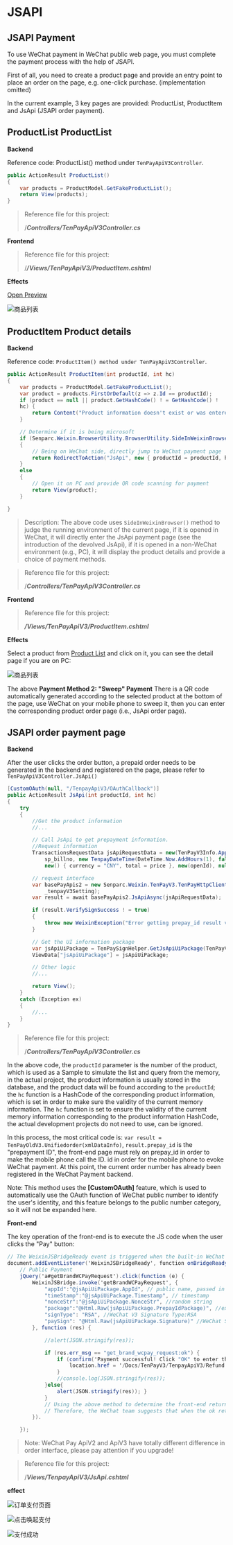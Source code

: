 # JSAPI

## JSAPI Payment

To use WeChat payment in WeChat public web page, you must complete the payment process with the help of JSAPI.

First of all, you need to create a product page and provide an entry point to place an order on the page, e.g. one-click purchase.
(implementation omitted)

In the current example, 3 key pages are provided: ProductList, ProductItem and JsApi (JSAPI order payment).

## ProductList ProductList

**Backend**

Reference code: ProductList() method under `TenPayApiV3Controller`.

```c#
public ActionResult ProductList()
{
    var products = ProductModel.GetFakeProductList();
    return View(products);
}
```

> Reference file for this project:
>
> /**_Controllers/TenPayApiV3Controller.cs_**

**Frontend**

> Reference file for this project:
>
> /**_/Views/TenPayApiV3/ProductItem.cshtml_**

**Effects**

[Open Preview](https://sdk.weixin.senparc.com/TenpayApiV3/ProductList)

![商品列表](https://sdk.weixin.senparc.com/Docs/TenPayV3/images/home-dev-jsapi-01.png)

## ProductItem Product details

**Backend**

Reference code: `ProductItem() method under TenPayApiV3Controller`.

```c#
public ActionResult ProductItem(int productId, int hc)
{
    var products = ProductModel.GetFakeProductList();
    var product = products.FirstOrDefault(z => z.Id == productId);
    if (product == null || product.GetHashCode() ! = GetHashCode() !
    hc) {
        return Content("Product information doesn't exist or was entered illegally! 2003");
    }

    // Determine if it is being microsoft
    if (Senparc.Weixin.BrowserUtility.BrowserUtility.SideInWeixinBrowser(HttpContext))
    {
        // Being on WeChat side, directly jump to WeChat payment page
        return RedirectToAction("JsApi", new { productId = productId, hc = hc });
    }
    else
    {
        // Open it on PC and provide QR code scanning for payment
        return View(product);
    }

}
```

> Description: The above code uses `SideInWeixinBrowser()` method to judge the running environment of the current page, if it is opened in WeChat, it will directly enter the JsApi payment page (see the introduction of the devolved JsApi), if it is opened in a non-WeChat environment (e.g., PC), it will display the product details and provide a choice of payment methods.

> Reference file for this project:
>
> /**_Controllers/TenPayApiV3Controller.cs_**

**Frontend**

> Reference file for this project:
>
> **_/Views/TenPayApiV3/ProductItem.cshtml_**

**Effects**

Select a product from [Product List](https://sdk.weixin.senparc.com/TenPayApiV3/ProductList) and click on it, you can see the detail page if you are on PC:

![商品列表](https://sdk.weixin.senparc.com/Docs/TenPayV3/images/home-dev-jsapi-02.png)

The above **Payment Method 2: "Sweep" Payment** There is a QR code automatically generated according to the selected product at the bottom of the page, use WeChat on your mobile phone to sweep it, then you can enter the corresponding product order page (i.e., JsApi order page).

## JSAPI order payment page

**Backend**

After the user clicks the order button, a prepaid order needs to be generated in the backend and registered on the page, please refer to `TenPayApiV3Controller.JsApi()`

```c#
[CustomOAuth(null, "/TenpayApiV3/OAuthCallback")]
public ActionResult JsApi(int productId, int hc)
{
    try
    {
        //Get the product information
        //...

        // Call JsApi to get prepayment information.
        //Request information
        TransactionsRequestData jsApiRequestData = new(TenPayV3Info.AppId, TenPayV3Info.MchId, name,
            sp_billno, new TenpayDateTime(DateTime.Now.AddHours(1), false), null, notifyUrl, null,
            new() { currency = "CNY", total = price }, new(openId), null, null, null);

        // request interface
        var basePayApis2 = new Senparc.Weixin.TenPayV3.TenPayHttpClient.BasePayApis2(_httpClient,
            _tenpayV3Setting);
        var result = await basePayApis2.JsApiAsync(jsApiRequestData);

        if (result.VerifySignSuccess ! = true)
        {
            throw new WeixinException("Error getting prepay_id result verification!") ;
        }

        // Get the UI information package
        var jsApiUiPackage = TenPaySignHelper.GetJsApiUiPackage(TenPayV3Info.AppId, result.prepay_id);
        ViewData["jsApiUiPackage"] = jsApiUiPackage;

        // Other logic
        //...

        return View();
    }
    catch (Exception ex)
    {
        //...
    }
}
```

> Reference file for this project:
>
> /**_Controllers/TenPayApiV3Controller.cs_**

In the above code, the `productId` parameter is the number of the product, which is used as a Sample to simulate the list and query from the memory, in the actual project, the product information is usually stored in the database, and the product data will be found according to the `productId`; the `hc` function is a HashCode of the corresponding product information, which is set in order to make sure the validity of the current memory information. The `hc` function is set to ensure the validity of the current memory information corresponding to the product information HashCode, the actual development projects do not need to use, can be ignored.

In this process, the most critical code is: `var result = TenPayOldV3.Unifiedorder(xmlDataInfo)`, `result.prepay_id` is the "prepayment ID", the front-end page must rely on prepay_id in order to make the mobile phone call the ID. id in order for the mobile phone to evoke WeChat payment. At this point, the current order number has already been registered in the WeChat Payment backend.

Note: This method uses the **[CustomOAuth]** feature, which is used to automatically use the OAuth function of WeChat public number to identify the user's identity, and this feature belongs to the public number category, so it will not be expanded here.

**Front-end**

The key operation of the front-end is to execute the JS code when the user clicks the "Pay" button:

```c#
// The WeixinJSBridgeReady event is triggered when the built-in WeChat browser completes its internal initialisation.
document.addEventListener('WeixinJSBridgeReady', function onBridgeReady() {
    // Public Payment
    jQuery('a#getBrandWCPayRequest').click(function (e) {
        WeixinJSBridge.invoke('getBrandWCPayRequest', {
            "appId":"@jsApiUiPackage.AppId", // public name, passed in by the merchant
            "timeStamp":"@jsApiUiPackage.Timestamp", // timestamp
            "nonceStr":"@jsApiUiPackage.NonceStr", //random string
            "package":"@Html.Raw(jsApiUiPackage.PrepayIdPackage)", //extension package
            "signType": "RSA", //WeChat V3 Signature Type:RSA
            "paySign": "@Html.Raw(jsApiUiPackage.Signature)" //WeChat Signature
        }, function (res) {

            //alert(JSON.stringify(res));

            if (res.err_msg == "get_brand_wcpay_request:ok") {
                if (confirm('Payment successful! Click "OK" to enter the refund process test.')) {
                    location.href = '/Docs/TenPayV3/TenpayApiV3/Refund';
                }
                //console.log(JSON.stringify(res));
            }else{
                alert(JSON.stringify(res)); }
            }
            // Using the above method to determine the front-end return, the WeChat team would like to point out that res.err_msg will return ok if the user pays successfully, but it is not guaranteed to be reliable.
            // Therefore, the WeChat team suggests that when the ok return is received, the merchant back-end should be asked if it has received a notification that the transaction has been successful; if it has received a notification, the front-end should display the successful transaction interface; if it has not received a notification, the merchant back-end should take the initiative to call the Query Orders interface to query the current state of the order, and then feed back to the front-end to display the corresponding interface.
        }).

    });
```

> Note: WeChat Pay ApiV2 and ApiV3 have totally different difference in order interface, please pay attention if you upgrade!

> Reference file for this project:
>
> /**_Views/TenpayApiV3/JsApi.cshtml_**

**effect**

![订单支付页面](https://sdk.weixin.senparc.com/Docs/TenPayV3/images/home-dev-jsapi-03.jpg)

![点击唤起支付](https://sdk.weixin.senparc.com/Docs/TenPayV3/images/home-dev-jsapi-04.jpg)

![支付成功](https://sdk.weixin.senparc.com/Docs/TenPayV3/images/home-dev-jsapi-05.jpg)

